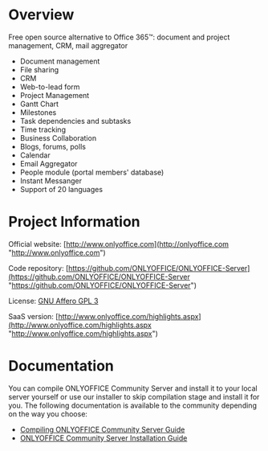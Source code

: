 Overview
========================
Free open source alternative to Office 365™: document and project management, CRM, mail aggregator

* Document management
* File sharing
* CRM
* Web-to-lead form
* Project Management
* Gantt Chart
* Milestones
* Task dependencies and subtasks
* Time tracking
* Business Collaboration
* Blogs, forums, polls
* Calendar
* Email Aggregator
* People module (portal members' database)
* Instant Messanger
* Support of 20 languages

Project Information
========================

Official website: [http://www.onlyoffice.com](http://onlyoffice.com "http://www.onlyoffice.com")

Code repository: [https://github.com/ONLYOFFICE/ONLYOFFICE-Server](https://github.com/ONLYOFFICE/ONLYOFFICE-Server "https://github.com/ONLYOFFICE/ONLYOFFICE-Server")

License: [GNU Affero GPL 3](http://www.gnu.org/licenses/agpl.html "GNU Affero GPL 3")

SaaS version: [http://www.onlyoffice.com/highlights.aspx](http://www.onlyoffice.com/highlights.aspx "http://www.onlyoffice.com/highlights.aspx")


Documentation
========================

You can compile ONLYOFFICE Community Server and install it to your local server yourself or use our installer to skip compilation stage and install it for you. The following documentation is available to the community depending on the way you choose:

* [Compiling ONLYOFFICE Community Server Guide](https://help.onlyoffice.com/products/files/doceditor.aspx?fileid=3457567&doc=aFNyL0N2RzQzUG9kSytYWlB4OTNkL0ZJMjJlYU5tUU1LVCtMZktOUVh0cz0_IjM0NTc1Njci0 "Compiling ONLYOFFICE Community Server Guide")
* [ONLYOFFICE Community Server Installation Guide](https://help.onlyoffice.com/products/files/doceditor.aspx?fileid=3750481&doc=NDRTeGpVMy90RTBmRFBEdnRPNEJWUDJOWUljaHFuZUdFcVFPMy9XV3hJaz0_IjM3NTA0ODEi0 "ONLYOFFICE Community Server Installation Guide")
